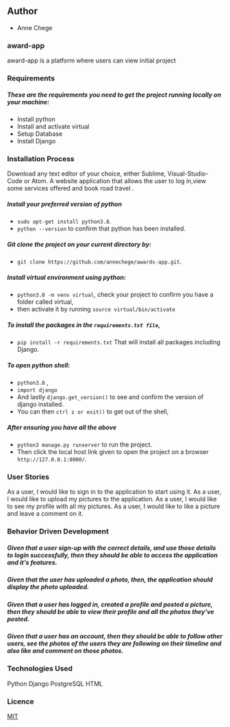## Author
* Anne Chege
### award-app
award-app is a platform where users  can view initial project 

### Requirements
##### These are the requirements you need to get the project running locally on your machine:
  - Install python
  - Install and activate virtual
  - Setup Database
  - Install Django


### Installation Process
Download any text editor of your choice, either Sublime, Visual-Studio-Code or Atom.
A website application that allows the user to log in,view some services offered and book road travel .
##### Install your preferred version of python
  - ```sudo apt-get install python3.8```.
  - ```python --version``` to confirm that python has been installed.
##### Git clone the project on your current directory by:
  - ```git clone https://github.com/annechege/awards-app.git```.
##### Install virtual environment using python:
  - ```python3.8 -m venv virtual```, check your project to confirm you have a folder called virtual,
  - then activate it by running ```source virtual/bin/activate```
##### To install the packages in the ```requirements.txt file```,
  - ```pip install -r requirements.txt```  That will install all packages including Django.
##### To open python shell:
  - ```python3.8``` ,
  - ```import django```
  - And lastly ```django.get_version()``` to see and confirm the version of django installed.
  - You can then ```ctrl z or exit()``` to get out of the shell,
##### After ensuring you have all the above
  - ```python3 manage.py runserver``` to run the project.
  - Then click the local host link given to open the project on a browser ```http://127.0.0.1:8000/```.

### User Stories
As a user, I would like to sign in to the application to start using it.
As a user, I would like to upload my pictures to the application.
As a user, I would like to see my profile with all my pictures.
As a user, I would like to like a picture and leave a comment on it.



### Behavior Driven Development

##### Given that a user sign-up with the correct details, and use those details to login successfully, then they should be able to access the application and it's features.
##### Given that the user has uploaded a photo, then, the application should display the photo uploaded.
##### Given that a user has logged in, created a profile and posted a picture, then they  should be able to view their profile and all the photos they've posted.
##### Given that a user has an account, then they should be able to follow other users, see the photos of the users they are following on their timeline and also like and comment on those photos.



### Technologies Used
Python
Django
PostgreSQL
HTML


### Licence
[MIT](LICENSE) 
